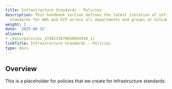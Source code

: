 ```yaml
---
title: Infrastructure Standards - Policies
description: This handbook section defines the latest iteration of infrastructure
  standards for AWS and GCP across all departments and groups at GitLab.
weight: 2
date: '2025-06-12'
aliases:
- /docs/policies_1748133870649854910_1/
linkTitle: Infrastructure Standards - Policies
type: docs
---
```


## Overview

This is a placeholder for policies that we create for infrastructure standards.
